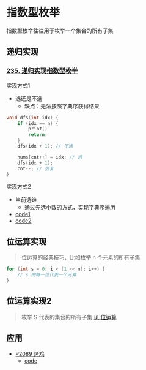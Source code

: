 # 指数型枚举
指数型枚举往往用于枚举一个集合的所有子集

## 递归实现
### [235. 递归实现指数型枚举](https://oj.haizeix.com/problem/235)
实现方式1
* 选还是不选
    * 缺点：无法按照字典序获得结果
```c++
void dfs(int idx) {
    if (idx == n) {
        print()
        return;
    }
    dfs(idx + 1); // 不选

    nums[cnt++] = idx; // 选
    dfs(idx + 1);
    cnt--; // 恢复
}
```
实现方式2
* 当前选谁 
    * 通过先选小数的方式，实现字典序遍历
* [code1](./code_brute_enumeration/235.oj.md)
* [code2](./code_brute_enumeration/235_2.oj.md)

## 位运算实现
> 位运算的经典技巧，比如枚举 n 个元素的所有子集
```c++
for (int s = 0; i < (1 << n); i++) {
    // s 的每一位代表一个元素
}
```
## 位运算实现2
> 枚举 S 代表的集合的所有子集 [见 位运算](../ch02//bitwise_operation)

## 应用

* [P2089 烤鸡](https://www.luogu.com.cn/problem/P2089)
    * [code](./code_brute_enumeration/P2089.md)